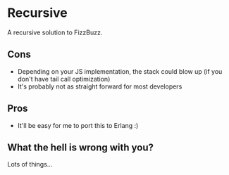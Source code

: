 # Recursive
A recursive solution to FizzBuzz.

## Cons
* Depending on your JS implementation, the stack could blow up (if you don't have tail call optimization)
* It's probably not as straight forward for most developers

## Pros
* It'll be easy for me to port this to Erlang :)

## What the hell is wrong with you?
Lots of things...
